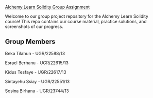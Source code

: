 [Alchemy Learn Solidity Group Assignment](https://www.alchemy.com/university/courses/solidity)

Welcome to our group project repository for the Alchemy Learn Solidity course! This repo contains our course material, practice solutions, and screenshots of our progress.

## Group Members ##

Beka Tilahun - UGR/22588/13

Esrael Berhanu - UGR/22615/13

Kidus Tesfaye - UGR/22617/13

Sintayehu Ssiay - UGR/22551/13

Sosina Birhanu - UGR/23744/13

